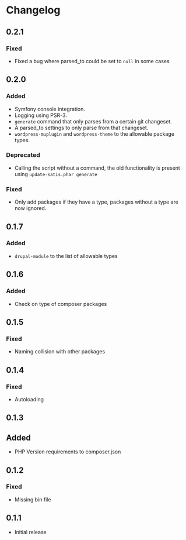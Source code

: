 # Changelog

## 0.2.1

### Fixed
- Fixed a bug where parsed_to could be set to `null` in some cases

## 0.2.0

### Added
- Symfony console integration.
- Logging using PSR-3.
- `generate` command that only parses from a certain git changeset.
- A parsed_to settings to only parse from that changeset.
- `wordpress-muplugin` and `wordpress-theme` to the allowable package types.

### Deprecated
- Calling the script without a command, the old functionality is present using `update-satis.phar generate`

### Fixed
- Only add packages if they have a type, packages without a type are now ignored.

## 0.1.7

### Added
- `drupal-module` to the list of allowable types

## 0.1.6

### Added
- Check on type of composer packages

## 0.1.5

### Fixed
- Naming collision with other packages

## 0.1.4

### Fixed
- Autoloading

## 0.1.3

## Added
- PHP Version requirements to composer.json

## 0.1.2

### Fixed
- Missing bin file

## 0.1.1
- Initial release